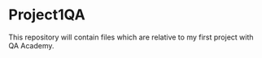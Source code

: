 # Project1QA
This repository will contain files which are relative to my first project with QA Academy.
